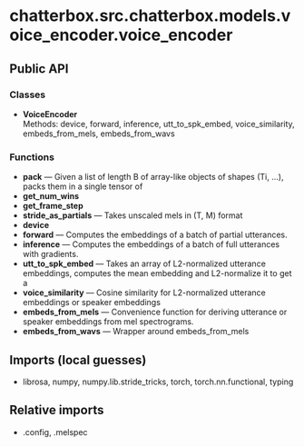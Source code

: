 # chatterbox.src.chatterbox.models.voice_encoder.voice_encoder

## Public API

### Classes
- **VoiceEncoder**  
  Methods: device, forward, inference, utt_to_spk_embed, voice_similarity, embeds_from_mels, embeds_from_wavs

### Functions
- **pack** — Given a list of length B of array-like objects of shapes (Ti, ...), packs them in a single tensor of
- **get_num_wins**
- **get_frame_step**
- **stride_as_partials** — Takes unscaled mels in (T, M) format
- **device**
- **forward** — Computes the embeddings of a batch of partial utterances.
- **inference** — Computes the embeddings of a batch of full utterances with gradients.
- **utt_to_spk_embed** — Takes an array of L2-normalized utterance embeddings, computes the mean embedding and L2-normalize it to get a
- **voice_similarity** — Cosine similarity for L2-normalized utterance embeddings or speaker embeddings
- **embeds_from_mels** — Convenience function for deriving utterance or speaker embeddings from mel spectrograms.
- **embeds_from_wavs** — Wrapper around embeds_from_mels

## Imports (local guesses)
- librosa, numpy, numpy.lib.stride_tricks, torch, torch.nn.functional, typing

## Relative imports
- .config, .melspec